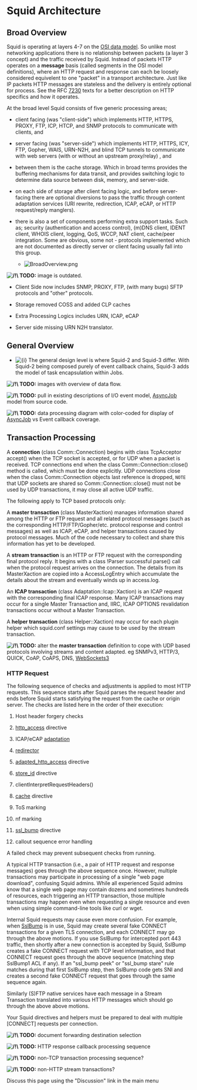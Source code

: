 # Squid Architecture

## Broad Overview

Squid is operating at layers 4-7 on the [OSI data
model](http://wikipedia.org/wiki/OSI_model). So unlike most networking
applications there is no relationship between packets (a layer 3
concept) and the traffic received by Squid. Instead of packets HTTP
operates on a **message** basis (called segments in the OSI model
definitions), where an HTTP request and response can each be loosely
considered equivelent to one "packet" in a transport architecture. Just
like IP packets HTTP messages are stateless and the delivery is entirely
optional for process. See the RFC
[7230](https://tools.ietf.org/rfc/rfc7230#) texts for a better
description on HTTP specifics and how it operates.

At the broad level Squid consists of five generic processing areas;

  - client facing (was "client-side") which implements HTTP, HTTPS,
    PROXY, FTP, ICP, HTCP, and SNMP protocols to communicate with
    clients, and

  - server facing (was "server-side") which implements HTTP, HTTPS, ICY,
    FTP, Gopher, WAIS, URN-N2H, and blind TCP tunnels to communicate
    with web servers (with or without an upstream proxy/relay) , and

  - between them is the cache storage. Which in broad terms provides the
    buffering mechanisms for data transit, and provides switching logic
    to determine data source between disk, memory, and server-side.

  - on each side of storage after client facing logic, and before
    server-facing there are optional diversions to pass the traffic
    through content adaptation services (URI rewrite, redirection, ICAP,
    eCAP, or HTTP request/reply manglers).

  - there is also a set of components performing extra support tasks.
    Such as; security (authentication and access control), (m)DNS
    client, IDENT client, WHOIS client, logging, QoS, WCCP, NAT client,
    cache/peer integration. Some are obvious, some not - protocols
    implemented which are not documented as directly server or client
    facing usually fall into this group.
    
      - ![BroadOverview.png](https://wiki.squid-cache.org/ProgrammingGuide/Architecture?action=AttachFile&do=get&target=BroadOverview.png)

**![/\!\\](https://wiki.squid-cache.org/wiki/squidtheme/img/alert.png)
TODO:** image is outdated.

  - Client Side now includes SNMP, PROXY, FTP, (with many bugs) SFTP
    protocols and "other" protocols.

  - Storage removed COSS and added CLP caches

  - Extra Processing Logics includes URN, ICAP, eCAP

  - Server side missing URN N2H translator.

## General Overview

  - ![{i}](https://wiki.squid-cache.org/wiki/squidtheme/img/icon-info.png)
    The general design level is where Squid-2 and Squid-3 differ. With
    Squid-2 being composed purely of event callback chains, Squid-3 adds
    the model of task encapsulation within Jobs.

**![/\!\\](https://wiki.squid-cache.org/wiki/squidtheme/img/alert.png)
TODO:** images with overview of data flow.

**![/\!\\](https://wiki.squid-cache.org/wiki/squidtheme/img/alert.png)
TODO:** pull in existing descriptions of I/O event model,
[AsyncJob](/AsyncJob#)
model from source code.

**![/\!\\](https://wiki.squid-cache.org/wiki/squidtheme/img/alert.png)
TODO:** data processing diagram with color-coded for display of
[AsyncJob](/AsyncJob#)
vs Event callback coverage.

## Transaction Processing

A **connection** (class Comm::Connection) begins with class TcpAcceptor
accept() when the TCP socket is accepted, or for UDP when a packet is
received. TCP connections end when the class Comm::Connection::close()
method is called, which must be done explicitly. UDP connections close
when the class Comm::Connection objects last reference is dropped,
`NOTE` that UDP sockets are shared so Comm::Connection::close() must not
be used by UDP transactions, it may close all active UDP traffic.

The following apply to TCP based protocols only:

A **master transaction** (class MasterXaction) manages information
shared among the HTTP or FTP request and all related protocol messages
(such as the corresponding HTTP/FTP/Gopher/etc. protocol response and
control messages) as well as ICAP, eCAP, and helper transactions caused
by protocol messages. Much of the code necessary to collect and share
this information has yet to be developed.

A **stream transaction** is an HTTP or FTP request with the
corresponding final protocol reply. It begins with a class \!Parser
successful parse() call when the protocol request arrives on the
connection. The details from its MasterXaction are copied into a
AccessLogEntry which accumulate the details about the stream and
eventually winds up in access.log.

An **ICAP transaction** (class Adaptation::Icap::Xaction) is an ICAP
request with the corresponding final ICAP response. Many ICAP
transactions may occur for a single Master Transaction and, IIRC, ICAP
OPTIONS revalidation transactions occur without a Master Transaction.

A **helper transaction** (class Helper::Xaction) may occur for each
plugin helper which squid.conf settings may cause to be used by the
stream transaction.

**![/\!\\](https://wiki.squid-cache.org/wiki/squidtheme/img/alert.png)
TODO:** alter the **master transaction** definition to cope with UDP
based protocols involving streams and content adapted. eg SNMPv3,
HTTP/3, QUICK, CoAP, CoAPS, DNS,
[WebSockets3](/WebSockets3#)

### HTTP Request

The following sequence of checks and adjustments is applied to most HTTP
requests. This sequence starts after Squid parses the request header and
ends before Squid starts satisfying the request from the cache or origin
server. The checks are listed here in the order of their execution:

1.  Host header forgery checks

2.  [http\_access](http://www.squid-cache.org/Doc/config/http_access#)
    directive

3.  ICAP/eCAP
    [adaptation](/SquidFaq/ContentAdaptation#)

4.  [redirector](http://www.squid-cache.org/Doc/config/url_rewrite_program#)

5.  [adapted\_http\_access](http://www.squid-cache.org/Doc/config/adapted_http_access#)
    directive

6.  [store\_id](http://www.squid-cache.org/Doc/config/store_id#)
    directive

7.  clientInterpretRequestHeaders()

8.  [cache](http://www.squid-cache.org/Doc/config/cache#) directive

9.  ToS marking

10. nf marking

11. [ssl\_bump](http://www.squid-cache.org/Doc/config/ssl_bump#)
    directive

12. callout sequence error handling

A failed check may prevent subsequent checks from running.

A typical HTTP transaction (i.e., a pair of HTTP request and response
messages) goes through the above sequence once. However, multiple
transactions may participate in processing of a single "web page
download", confusing Squid admins. While all experienced Squid admins
know that a single web page may contain dozens and sometimes hundreds of
resources, each triggering an HTTP transaction, those multiple
transactions may happen even when requesting a single resource and even
when using simple command-line tools like curl or wget.

Internal Squid requests may cause even more confusion. For example, when
[SslBump](/Features/HTTPS#Bumping_direct_SSL.2FTLS_connections)
is in use, Squid may create several fake CONNECT transactions for a
given TLS connection, and each CONNECT may go through the above motions.
If you use SslBump for intercepted port 443 traffic, then shortly after
a new connection is accepted by Squid, SslBump creates a fake CONNECT
request with TCP level information, and that CONNECT request goes
through the above sequence (matching step SslBump1 ACL if any). If an
"ssl\_bump peek" or "ssl\_bump stare" rule matches during that first
SslBump step, then SslBump code gets SNI and creates a second fake
CONNECT request that goes through the same sequence again.

Similarly (S)FTP native services have each message in a Stream
Transaction translated into various HTTP messages which should go
through the above above motions.

Your Squid directives and helpers must be prepared to deal with multiple
\[CONNECT\] requests per connection.

**![/\!\\](https://wiki.squid-cache.org/wiki/squidtheme/img/alert.png)
TODO:** document forwarding destination selection

**![/\!\\](https://wiki.squid-cache.org/wiki/squidtheme/img/alert.png)
TODO:** HTTP response callback processing sequence

**![/\!\\](https://wiki.squid-cache.org/wiki/squidtheme/img/alert.png)
TODO:** non-TCP transaction processing sequence?

**![/\!\\](https://wiki.squid-cache.org/wiki/squidtheme/img/alert.png)
TODO:** non-HTTP stream transactions?

Discuss this page using the "Discussion" link in the main menu
